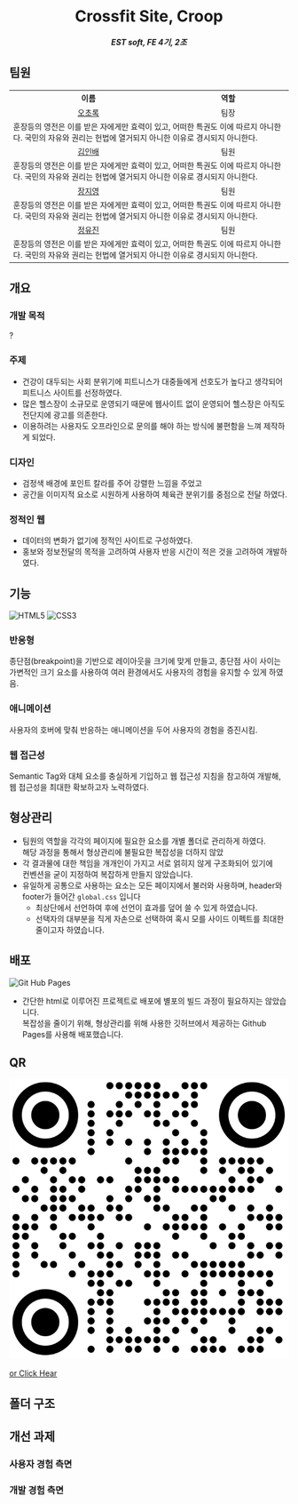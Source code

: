 <p align="center">
  <h1 align="center">Crossfit Site, Croop</h1>
</p>

<b><i><p align="center">EST soft, FE 4기, 2조</p></i></b>


## 팀원 

<table>
  <tr>
    <th>이름</th>
    <th>역할</th>
  </tr>
  <tr>
    <td align="center"><a href="https://github.com/choroc">오초록</a></td>
    <td align="center">팀장</td>
  </tr>
  <tr>
    <td colspan="2">
    훈장등의 영전은 이를 받은 자에게만 효력이 있고, 어떠한 특권도 이에 따르지 아니한다. 국민의 자유와 권리는 헌법에 열거되지 아니한 이유로 경시되지 아니한다.
    </td>
  </tr>
  <tr>
    <td align="center"><a href="https://github.com/kib09">김인배</a></td>
    <td align="center">팀원</td>
  </tr>
  <tr>
    <td colspan="2">
    훈장등의 영전은 이를 받은 자에게만 효력이 있고, 어떠한 특권도 이에 따르지 아니한다. 국민의 자유와 권리는 헌법에 열거되지 아니한 이유로 경시되지 아니한다.
    </td>
  </tr>
  <tr>
    <td align="center"><a href="https://github.com/zeeeeeee0">장지영</a></td>
    <td align="center">팀원</td>
  </tr>
  <tr>
    <td colspan="2">
    훈장등의 영전은 이를 받은 자에게만 효력이 있고, 어떠한 특권도 이에 따르지 아니한다. 국민의 자유와 권리는 헌법에 열거되지 아니한 이유로 경시되지 아니한다.
    </td>
  </tr>
  <tr>
    <td align="center"><a href="https://github.com/jadewisemann">정유진</a></td>
    <td align="center">팀원</td>
  </tr>
  <tr>
    <td colspan="2">
    훈장등의 영전은 이를 받은 자에게만 효력이 있고, 어떠한 특권도 이에 따르지 아니한다. 국민의 자유와 권리는 헌법에 열거되지 아니한 이유로 경시되지 아니한다.
    </td>
  </tr>

</table>

## 개요

### 개발 목적

?

### 주제 
  
- 건강이 대두되는 사회 분위기에 피트니스가 대중들에게 선호도가 높다고 생각되어  피트니스 사이트를 선정하였다.
- 많은 헬스장이 소규모로 운영되기 때문에 웹사이트 없이 운영되어  헬스장은 아직도 전단지에 광고를 의존한다.
- 이용하려는 사용자도 오프라인으로 문의를 해야 하는 방식에 불편함을 느껴 제작하게 되었다.

### 디자인 

- 검정색 배경에 포인트 칼라를 주어 강렬한 느낌을 주었고  
- 공간을 이미지적 요소로 시원하게 사용하여 체육관 분위기를 중점으로 전달 하였다.

### 정적인 웹

- 데이터의 변화가 없기에 정적인 사이트로 구성하였다.
- 홍보와 정보전달의 목적을 고려하여 사용자 반응 시간이 적은 것을 고려하여 개발하였다.

## 기능

![HTML5](https://img.shields.io/badge/html5-%23E34F26.svg?style=for-the-badge&logo=html5&logoColor=white) ![CSS3](https://img.shields.io/badge/css3-%231572B6.svg?style=for-the-badge&logo=css3&logoColor=white)
 

### 반응형

종단점(breakpoint)을 기반으로 레이아웃을 크기에 맞게 만들고, 종단점 사이 사이는 가변적인 크기 요소를 사용하여 여러 환경에서도 사용자의 경험을 유지할 수 있게 하였음.

### 애니메이션

사용자의 호버에 맞춰 반응하는 애니메이션을 두어 사용자의 경험을 증진시킴.

### 웹 접근성

Semantic Tag와 대체 요소를 충실하게 기입하고 웹 접근성 지침을 참고하여 개발해, 웹 접근성을 최대한 확보하고자 노력하였다.

## 형상관리

- 팀원의 역할을 각각의 페이지에 필요한 요소를 개별 폴더로 관리하게 하였다.
  <br>해당 과정을 통해서 형상관리에 불필요한 복잡성을 더하지 않았
- 각 결과물에 대한 책임을 개개인이 가지고 서로 얽히지 않게 구조화되어 있기에
  <br>컨벤션을 굳이 지정하여 복잡하게 만들지 않았습니다.
- 유일하게 공통으로 사용하는 요소는 모든 페이지에서 불러와 사용하며, header와 footer가 들어간 `global.css` 입니다 
  - 최상단에서 선언하여 후에 선언이 효과를 덮어 쓸 수 있게 하였습니다.
  - 선택자의 대부분을 직게 자손으로 선택하여 혹시 모를 사이드 이펙트를 최대한 줄이고자 하였습니다.
    
## 배포

<img alt="Git Hub Pages" src ="https://img.shields.io/badge/GithubPages-222222.svg?&style=for-the-badge&logo=&logoColor=white"/> 

- 간단한 html로 이루어진 프로젝트로 배포에 별포의 빌드 과정이 필요하지는 않았습니다.<br>복잡성을 줄이기 위해, 형상관리를 위해 사용한 깃허브에서 제공하는 Github Pages를 사용해 배포했습니다.

## QR
<p align="center">

![qr-code](/docs/qr.svg)

[or Click Hear](https://m.site.naver.com/1zvDY)
</p>

## 폴더 구조

## 개선 과제
### 사용자 경험 측면
### 개발 경험 측면